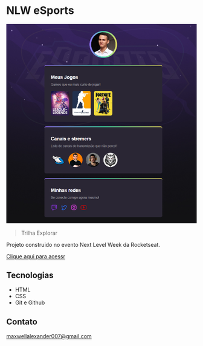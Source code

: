 # NLW eSports

![preview](./.github/preview.png)

>Trilha Explorar

Projeto construido no evento Next Level Week da Rocketseat.

[Clique aqui para acessr](https://maxwell-alexander.github.io/player-nlw-rocketseat-ACADEMICO/)

## Tecnologias

- HTML
- CSS
- Git e Github

## Contato

maxwellalexander007@gmail.com
